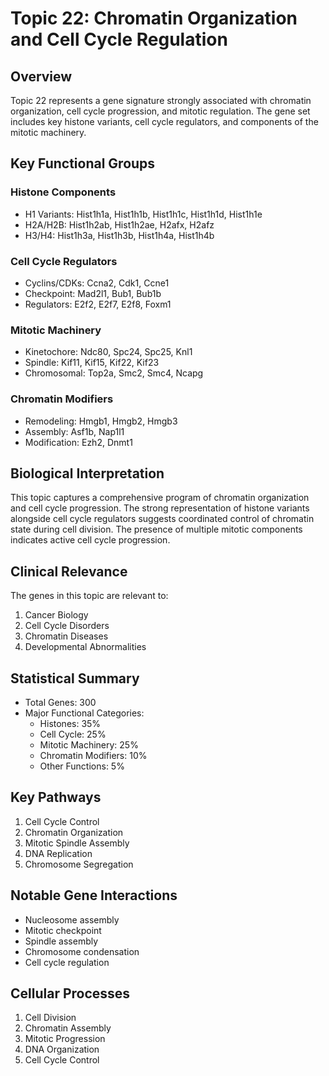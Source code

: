 # Topic 22: Chromatin Organization and Cell Cycle Regulation

## Overview
Topic 22 represents a gene signature strongly associated with chromatin organization, cell cycle progression, and mitotic regulation. The gene set includes key histone variants, cell cycle regulators, and components of the mitotic machinery.

## Key Functional Groups

### Histone Components
- H1 Variants: Hist1h1a, Hist1h1b, Hist1h1c, Hist1h1d, Hist1h1e
- H2A/H2B: Hist1h2ab, Hist1h2ae, H2afx, H2afz
- H3/H4: Hist1h3a, Hist1h3b, Hist1h4a, Hist1h4b

### Cell Cycle Regulators
- Cyclins/CDKs: Ccna2, Cdk1, Ccne1
- Checkpoint: Mad2l1, Bub1, Bub1b
- Regulators: E2f2, E2f7, E2f8, Foxm1

### Mitotic Machinery
- Kinetochore: Ndc80, Spc24, Spc25, Knl1
- Spindle: Kif11, Kif15, Kif22, Kif23
- Chromosomal: Top2a, Smc2, Smc4, Ncapg

### Chromatin Modifiers
- Remodeling: Hmgb1, Hmgb2, Hmgb3
- Assembly: Asf1b, Nap1l1
- Modification: Ezh2, Dnmt1

## Biological Interpretation
This topic captures a comprehensive program of chromatin organization and cell cycle progression. The strong representation of histone variants alongside cell cycle regulators suggests coordinated control of chromatin state during cell division. The presence of multiple mitotic components indicates active cell cycle progression.

## Clinical Relevance
The genes in this topic are relevant to:
1. Cancer Biology
2. Cell Cycle Disorders
3. Chromatin Diseases
4. Developmental Abnormalities

## Statistical Summary
- Total Genes: 300
- Major Functional Categories:
  * Histones: 35%
  * Cell Cycle: 25%
  * Mitotic Machinery: 25%
  * Chromatin Modifiers: 10%
  * Other Functions: 5%

## Key Pathways
1. Cell Cycle Control
2. Chromatin Organization
3. Mitotic Spindle Assembly
4. DNA Replication
5. Chromosome Segregation

## Notable Gene Interactions
- Nucleosome assembly
- Mitotic checkpoint
- Spindle assembly
- Chromosome condensation
- Cell cycle regulation

## Cellular Processes
1. Cell Division
2. Chromatin Assembly
3. Mitotic Progression
4. DNA Organization
5. Cell Cycle Control 